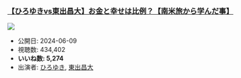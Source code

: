 ### [【ひろゆきvs東出昌大】お金と幸せは比例？【南米旅から学んだ事】](https://www.youtube.com/watch?v=qJ7KsxiwBno)
[![](https://img.youtube.com/vi/qJ7KsxiwBno/sddefault.jpg)](https://www.youtube.com/watch?v=qJ7KsxiwBno)
-   公開日: 2024-06-09
-   視聴数: 434,402
-   **いいね数: 5,274**
-   出演者: [ひろゆき](/rehacq_fan/people/ひろゆき "wikilink"), [東出昌大](/rehacq_fan/people/東出昌大 "wikilink")
